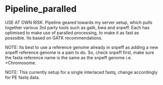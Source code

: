# Pipeline_paralled
USE AT OWN RISK.
Pipeline geared towards my server setup, which pulls together various 3rd party tools such as gatk, bwa and snpeff.  Each has optimised to make use of paralled processing, to make it as fast as posssible.  Its based on GATK recommendations.

NOTE: Its best to use a reference genome already in snpeff as adding a new snpeff reference genome is a pain to do.
So, check snpeff first, make sure the fasta reference name is the same as the snpeff genome i.e. >Chromosome.

NOTE: This currently setup for a single interlaced fastq, change accordingly for PE fastq data.
